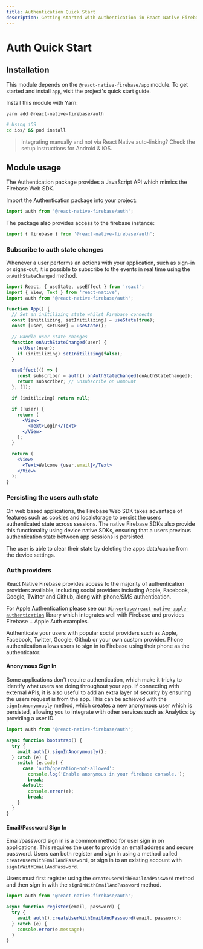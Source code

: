 ```yaml
---
title: Authentication Quick Start
description: Getting started with Authentication in React Native Firebase
---
```


# Auth Quick Start

## Installation

This module depends on the `@react-native-firebase/app` module. To get started and install `app`,
visit the project's <Anchor version={false} group={false} href="/quick-start">quick start</Anchor> guide.

Install this module with Yarn:

```bash
yarn add @react-native-firebase/auth

# Using iOS
cd ios/ && pod install
```

> Integrating manually and not via React Native auto-linking? Check the setup instructions for <Anchor version group href="/android">Android</Anchor> & <Anchor version group href="/ios">iOS</Anchor>.

## Module usage

The Authentication package provides a JavaScript API which mimics the Firebase Web SDK.

Import the Authentication package into your project:

```js
import auth from '@react-native-firebase/auth';
```

The package also provides access to the firebase instance:

```js
import { firebase } from '@react-native-firebase/auth';
```

### Subscribe to auth state changes

Whenever a user performs an actions with your application, such as sign-in or signs-out, it is possible to subscribe
to the events in real time using the `onAuthStateChanged` method.

```jsx
import React, { useState, useEffect } from 'react';
import { View, Text } from 'react-native';
import auth from '@react-native-firebase/auth';

function App() {
  // Set an initilizing state whilst Firebase connects
  const [initilizing, setInitilizing] = useState(true);
  const [user, setUser] = useState();

  // Handle user state changes
  function onAuthStateChanged(user) {
    setUser(user);
    if (initilizing) setInitilizing(false);
  }

  useEffect(() => {
    const subscriber = auth().onAuthStateChanged(onAuthStateChanged);
    return subscriber; // unsubscribe on unmount
  }, []);

  if (initilizing) return null;

  if (!user) {
    return (
      <View>
        <Text>Login</Text>
      </View>
    );
  }

  return (
    <View>
      <Text>Welcome {user.email}</Text>
    </View>
  );
}
```

### Persisting the users auth state

On web based applications, the Firebase Web SDK takes advantage of features such as cookies and localstorage to persist
the users authenticated state across sessions. The native Firebase SDKs also provide this functionality using device native
SDKs, ensuring that a users previous authentication state between app sessions is persisted.

The user is able to clear their state by deleting the apps data/cache from the device settings.

### Auth providers

React Native Firebase provides access to the majority of authentication providers available, including social providers
including Apple, Facebook, Google, Twitter and Github, along with phone/SMS authentication.

For Apple Authentication please see our [`@invertase/react-native-apple-authentication`](https://github.com/invertase/react-native-apple-authentication) library which integrates well with Firebase and provides Firebase + Apple Auth examples.

<Grid columns="2">
	<Block
		icon="share"
		color="#4caf50"
		title="Social Auth"
		to="/social-auth"
	>
    Authenticate your users with popular social providers such as Apple, Facebook, Twitter, Google, Github or your own custom provider.
	</Block>
	<Block
		icon="perm_phone_msg"
		color="#2196f3"
		title="Phone Auth"
		to="/phone-auth"
	>
    Phone authentication allows users to sign in to Firebase using their phone as the authenticator.
	</Block>
</Grid>

#### Anonymous Sign In

Some applications don't require authentication, which make it tricky to identify what users are doing throughout your app.
If connecting with external APIs, it is also useful to add an extra layer of security by ensuring the users request is
from the app. This can be achieved with the `signInAnonymously` method, which creates a new anonymous user which is
persisted, allowing you to integrate with other services such as Analytics by providing a user ID.

```js
import auth from '@react-native-firebase/auth';

async function bootstrap() {
  try {
    await auth().signInAnonymously();
  } catch (e) {
    switch (e.code) {
      case 'auth/operation-not-allowed':
        console.log('Enable anonymous in your firebase console.');
        break;
      default:
        console.error(e);
        break;
    }
  }
}
```

#### Email/Password Sign In

Email/password sign in is a common method for user sign in on applications. This requires the user to provide
an email address and secure password. Users can both register and sign in using a method called
`createUserWithEmailAndPassword`, or sign in to an existing account with `signInWithEmailAndPassword`.

Users must first register using the `createUserWithEmailAndPassword` method
and then sign in with the `signInWithEmailAndPassword` method.

```js
import auth from '@react-native-firebase/auth';

async function register(email, password) {
  try {
    await auth().createUserWithEmailAndPassword(email, password);
  } catch (e) {
    console.error(e.message);
  }
}
```
